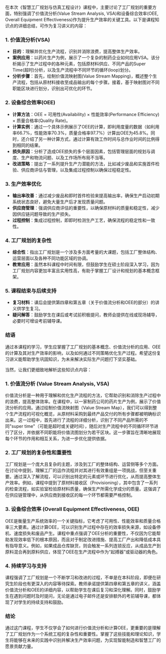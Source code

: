 在本次《智慧工厂规划与仿真工程设计》课程中，主要讨论了工厂规划的重要方面，特别强调了价值流分析(Value Stream Analysis, VSA)和设备综合效率(OEE, Overall Equipment Effectiveness)作为提升生产效率的关键工具。以下是课程知识点的详细总结，可作为复习讲义的内容：

### 1. 价值流分析(VSA)

- **目的**：理解并优化生产流程，识别并消除浪费，提高整体生产效率。
- **案例应用**：以药片生产为例，展示了一个复杂的制药企业如何应用VSA。该分析揭示了生产过程中的各种元素，包括原材料供应、不同产品的Super Time(超时)分析，以及生产流程中不同环节的循环(loop)划分。
- **分析步骤**：首先，绘制价值流映射图(Value Stream Mapping)，概述整个生产流程，包括从原材料接收至成品输出的每个步骤。接着，基于映射图对不同职能区块进行划分，识别出可优化的环节。

### 2. 设备综合效率(OEE)

- **计算方法**：OEE = 可用性(Availability) × 性能效率(Performance Efficiency) × 质量合格率(Quality Rate)。
- **计算实例**：通过一个具体示例展示了OEE的计算，即利用度量的数据（如利用率66.7%，性能效率70.3%，质量合格率97.7%）计算出OEE为45.8%。同时，还介绍了另一种计算方式，通过计算有效工作时间与总作业时间的比例得到相同的结果。
- **损失原因**：分析了造成OEE损失的多个层面因素，包括管理层面的规划与调度、生产和物流问题、以及工作场所布局不当等。
- **改进策略**：提出了一系列提升生产力潜能的方法，比如减少废品和实施首件检验、供应商评估与管理，以及集成过程控制以确保过程稳定性。

### 3. 生产效率优化

- **输出率改善**：通过减少废品和即时首件检验来提高输出率，确保生产启动初期系统状态良好，避免大量生产后才发现质量问题。
- **供应商管理**：强调供应商评估的重要性，以确保原材料的质量和稳定性，减少因供应链问题导致的生产损失。
- **过程控制**：集成过程控制，即即时检测生产工艺，确保流程的稳定性和一致性。

### 4. 工厂规划的复杂性

- **综合性**：指出工厂规划是一个涉及多方面考量的大课题，包括工厂整体结构、运营层面以及各种不同功能区域的协调。
- **教育应用**：虽然本科课程中时间有限，但鼓励学生在硕士阶段深入学习，因为工厂规划内容更加丰富且实用性高，有助于掌握工厂设计和规划的基本概念框架。

### 5. 课程结束与后续支持

- **复习材料**：课后会提供第四章和第五章（关于价值流分析和OEE的部分）的讲义供学生复习。
- **疑问解答**：鼓励学生在课后或考试前积极提问，教师会提供在线或现场辅导，必要时可增设考前辅导课。

### 结语

通过本课程的学习，学生应掌握了工厂规划的基本概念、价值流分析的应用、OEE的计算及其对生产效率的影响，以及如何通过不同策略优化生产过程。希望这份复习讲义能帮助学生巩固知识，为未来解决实际生产问题打下坚实基础。

当然，让我们更细致地解析这些知识点内容：

### 1. **价值流分析 (Value Stream Analysis, VSA)**

价值流分析是一种用于理解和优化生产流程的方法，它帮助识别和消除生产过程中的浪费，提高整体效率。在课程中，以一家制药公司的药片生产为例，展示了价值流分析的应用。通过绘制价值流映射图（Value Stream Map），我们可以得到整个生产流程的可视化概览，从原材料采购到最终产品交付的所有步骤都被明确标识出来。这一过程中，首先进行了流程的详细分析，识别了不同产品所需的不同"super time"（可能是超时或关键时间），随后对生产流程中的不同循环环节进行了区分，并依据不同职能将价值流图划分为若干区块。这一步骤旨在清晰地展现每个环节的作用和相互关系，为进一步优化提供依据。

### 2. **工厂规划的复杂性和重要性**

工厂规划是一个庞大且复杂的主题，涉及到工厂的整体结构、运营侧等多个方面。在讨论中提到，理解工厂的运作流程并对其进行有效重组是一项挑战，但至关重要。通过深入了解流程，可以识别出特定的元素或环节进行优化，从而提高整体生产效率。例如，课程中提到了原材料接收区（Provisioning），其中包含了一系列的检查流程，如实验室检验原材料质量，确保生产所需化学成分的质量。这强调了在供应链管理中，从供应商到接收区的每一个环节都需要严格控制。

### 3. **设备综合效率 (Overall Equipment Effectiveness, OEE)**

OEE是衡量生产系统效率的一个关键指标，它考虑了可用性、性能效率和质量合格率三大要素。通过计算OEE，可以识别生产过程中存在的效率损失来源，如设备停机、速度损失和废品产生。课程中重点强调了OEE分析的重要性，不仅因为它能帮助发现效率低下的根本原因，而且对于制定改进措施、提高工厂产出和降低成本具有指导意义。例如，如果成品仓库缺货，则会触发一系列连锁反应，从成品生产到原料混合再到原料供应，体现了OEE在生产流程中作为“起搏器”或驱动器的角色。

### 4. **持续学习与支持**

课程强调了工厂规划是一个不断学习和改进的过程，不单是在本科阶段，即便在研究生阶段也有更深入的内容等待探索。教师承诺提供第四章和第五章的讲义，涵盖价值流分析和OEE的详细内容，以帮助学生在课后复习和深化理解。同时，鼓励学生在遇到问题时及时提问，无论是通过电子邮件还是安排额外的考前辅导课，都体现了对学生的持续支持和鼓励。

### 结论

通过这门课程，学生不仅学会了如何进行价值流分析和计算OEE，更重要的是理解了工厂规划作为一个系统工程的复杂性和重要性。掌握了这些技能和理论知识，学生将能够在未来的实践中识别并解决生产效率问题，为实现智能制造和智慧工厂的愿景贡献力量。
